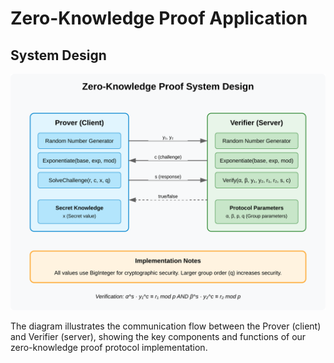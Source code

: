 # Zero-Knowledge Proof Application

## System Design

![Zero-Knowledge Proof System Design](./zkp-system-design.svg)

The diagram illustrates the communication flow between the Prover (client) and Verifier (server), showing the key components and functions of our zero-knowledge proof protocol implementation.